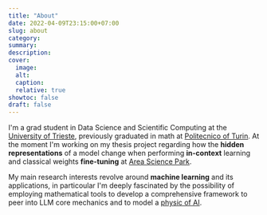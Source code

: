 ```yaml
---
title: "About"
date: 2022-04-09T23:15:00+07:00
slug: about
category:
summary:
description: 
cover:
  image:
  alt:
  caption: 
  relative: true
showtoc: false
draft: false
---
```



I'm a grad student in Data Science and Scientific Computing at the [University of Trieste](https://idp-cineca.units.it/idp/profile/SAML2/Redirect/SSO?execution=e1s2), previously graduated in math at [Politecnico of Turin](https://www.polito.it/). 
At the moment I'm working on my thesis project regarding how the **hidden representations** of a model change when performing **in-context** learning and classical weights **fine-tuning** at [Area Science Park](https://www.areasciencepark.it/).

My main research interests revolve around **machine learning** and its applications, in particoular I'm deeply fascinated by the possibility of employing mathematical tools to develop a comprehensive framework to peer into LLM core mechanics and to model a [physic of AI](https://www.youtube.com/watch?v=XLNmgviQHPA).

